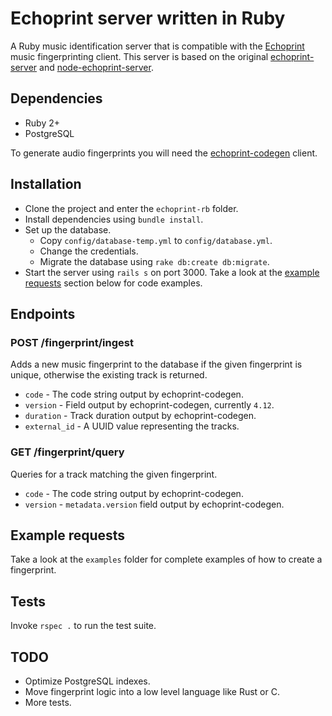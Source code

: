 # Echoprint server written in Ruby

A Ruby music identification server that is compatible with the 
[Echoprint](http://echoprint.me/) music fingerprinting client. This server is based on the original [echoprint-server](https://github.com/echonest/echoprint-server) and [node-echoprint-server](https://github.com/jhurliman/node-echoprint-server).

## Dependencies

- Ruby 2+
- PostgreSQL

To generate audio fingerprints you will need the [echoprint-codegen](https://github.com/echonest/echoprint-codegen) client.

## Installation

- Clone the project and enter the `echoprint-rb` folder.
- Install dependencies using `bundle install`.
- Set up the database.
  - Copy `config/database-temp.yml` to `config/database.yml`. 
  - Change the credentials.
  - Migrate the database using `rake db:create db:migrate`.
- Start the server using `rails s` on port 3000.
Take a look at the [example requests](#example-request) section below for code examples.

## Endpoints

### POST /fingerprint/ingest

Adds a new music fingerprint to the database if the given fingerprint is unique, otherwise the existing track is returned.

- `code` - The code string output by echoprint-codegen.
- `version` - Field output by echoprint-codegen, currently `4.12`.
- `duration` - Track duration output by echoprint-codegen.
- `external_id` - A UUID value representing the tracks.
 
### GET /fingerprint/query

Queries for a track matching the given fingerprint.

- `code` - The code string output by echoprint-codegen.
- `version` - `metadata.version` field output by echoprint-codegen.

## Example requests

Take a look at the `examples` folder for complete examples of how to create a fingerprint.

## Tests

Invoke `rspec .` to run the test suite.

## TODO

- Optimize PostgreSQL indexes.
- Move fingerprint logic into a low level language like Rust or C.
- More tests.